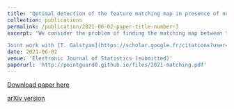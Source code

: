 ```yaml
---
title: "Optimal detection of the feature matching map in presence of noise and outliers"
collection: publications
permalink: /publication/2021-06-02-paper-title-number-3
excerpt: 'We consider the problem of finding the matching map between two sets of $d$ dimensional vectors from noisy observations, where the second set contains outliers. The main result shows that, in the high-dimensional setting, a detection region of unknown injection can be characterized by the sets of vectors for which the inlier-inlier distance is of order at least $d^{1/4}$ and the inlier-outlier distance is of order at least $d^{1/2}$. These rates are achieved using the estimated matching minimizing the sum of logarithms of distances between matched pairs of points. We also prove lower bounds establishing optimality of these rates. 

Joint work with [T. Galstyan](https://scholar.google.fr/citations?user=RqqMcAEAAAAJ&hl=en) and [A. S. Dalalyan](https://adalalyan.github.io/).'
date: 2021-06-02
venue: 'Electronic Journal of Statistics (submitted)'
paperurl: 'http://pointguard0.github.io/files/2021-matching.pdf'
---
```


[Download paper here](http://pointguard0.github.io/files/2021-matching.pdf)

[arXiv version](https://arxiv.org/abs/2106.07044)
